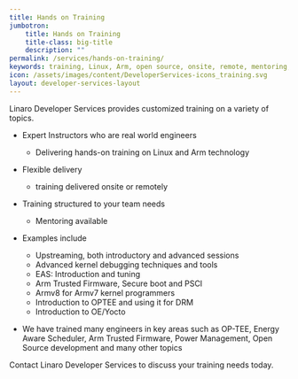 ```yaml
---
title: Hands on Training
jumbotron:
    title: Hands on Training
    title-class: big-title
    description: ""
permalink: /services/hands-on-training/
keywords: training, Linux, Arm, open source, onsite, remote, mentoring, tailored to needs
icon: /assets/images/content/DeveloperServices-icons_training.svg
layout: developer-services-layout
---
```

Linaro Developer Services provides customized training on a variety of topics.

- Expert Instructors who are real world engineers
    - Delivering hands-on training on Linux and Arm technology

- Flexible delivery
    - training delivered onsite or remotely

- Training structured to your team needs
    - Mentoring available

- Examples include
    - Upstreaming, both introductory and advanced sessions
    - Advanced kernel debugging techniques and tools
    - EAS: Introduction and tuning
    - Arm Trusted Firmware, Secure boot and PSCI
    - Armv8 for Armv7 kernel programmers
    - Introduction to OPTEE and using it for DRM
    - Introduction to OE/Yocto

- We have trained many engineers in key areas such as OP-TEE, Energy Aware Scheduler, Arm Trusted Firmware, Power Management, Open Source development and many other topics

Contact Linaro Developer Services to discuss your training needs today.
